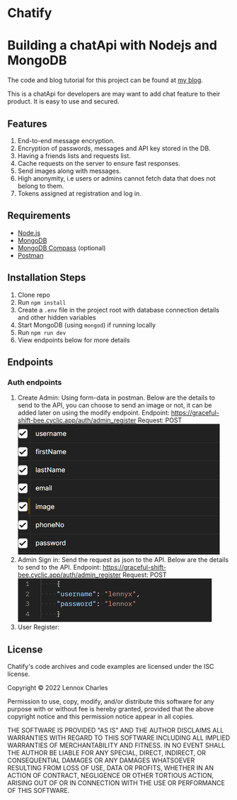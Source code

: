 # Chatify
# Building a chatApi with Nodejs and MongoDB

The code and blog tutorial for this project can be found at [my blog](https://lennyaiko.hashnode.dev/). 

This is a chatApi for developers are may want to add chat feature to their product. It is easy to use and secured.

## Features
1. End-to-end message encryption.
2. Encryption of passwords, messages and API key stored in the DB.
3. Having a friends lists and requests list.
4. Cache requests on the server to ensure fast responses.
5. Send images along with messages.
6. High anonymity, i.e users or admins cannot fetch data that does not belong to them.
7. Tokens assigned at registration and log in.

## Requirements

* [Node.js](http://nodejs.org/)
* [MongoDB](https://www.mongodb.com/)
* [MongoDB Compass](https://www.mongodb.com/products/compass) (optional)
* [Postman](https://www.postman.com/)

## Installation Steps

1. Clone repo
2. Run `npm install`
3. Create a `.env` file in the project root with database connection details and other hidden variables
4. Start MongoDB (using `mongod`) if running locally
5. Run `npm run dev`
6. View endpoints below for more details

## Endpoints

### Auth endpoints

1. Create Admin: Using form-data in postman. Below are the details to send to the API, you can choose to send an image or not, it can be added later on using the modify endpoint.
Endpoint: https://graceful-shift-bee.cyclic.app/auth/admin_register
Request: POST
![create admin details](https://github.com/lennyAiko/ChatApi/blob/main/static/create-admin.png)
2. Admin Sign in: Send the request as json to the API. Below are the details to send to the API. 
Endpoint: https://graceful-shift-bee.cyclic.app/auth/admin_register
Request: POST
![log in admin details](https://github.com/lennyAiko/ChatApi/blob/main/static/login-admin.png)
3. User Register:   


## License

Chatify's code archives and code examples are licensed under the ISC license.

Copyright © 2022 Lennox Charles

Permission to use, copy, modify, and/or distribute this software for any purpose with or without fee is hereby granted, provided that the above copyright notice and this permission notice appear in all copies.

THE SOFTWARE IS PROVIDED "AS IS" AND THE AUTHOR DISCLAIMS ALL WARRANTIES WITH REGARD TO THIS SOFTWARE INCLUDING ALL IMPLIED WARRANTIES OF MERCHANTABILITY AND FITNESS. IN NO EVENT SHALL THE AUTHOR BE LIABLE FOR ANY SPECIAL, DIRECT, INDIRECT, OR CONSEQUENTIAL DAMAGES OR ANY DAMAGES WHATSOEVER RESULTING FROM LOSS OF USE, DATA OR PROFITS, WHETHER IN AN ACTION OF CONTRACT, NEGLIGENCE OR OTHER TORTIOUS ACTION, ARISING OUT OF OR IN CONNECTION WITH THE USE OR PERFORMANCE OF THIS SOFTWARE.